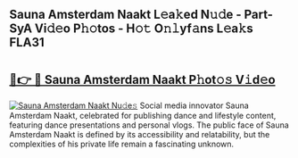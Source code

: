 ## Sauna Amsterdam Naakt L𝚎a𝚔ed N𝚞𝚍e - Part-SyA Vi𝚍𝚎o P𝚑𝚘tos - H𝚘𝚝 O𝚗𝚕yf𝚊ns L𝚎a𝚔s FLA31

# <h2><a href="http://kf6s7wx.oniu.top/?m=Sauna+Amsterdam+Naakt">🔗👉 🔴 Sauna Amsterdam Naakt P𝚑ot𝚘𝚜 V𝚒d𝚎o</a></h2>

[![Sauna Amsterdam Naakt Nu𝚍e𝚜](https://i.imgur.com/0qMVB7G.gif)](http://kf6s7wx.oniu.top/?m=Sauna+Amsterdam+Naakt)
Social media innovator Sauna Amsterdam Naakt, celebrated for publishing dance and lifestyle content, featuring dance presentations and personal vlogs. The public face of Sauna Amsterdam Naakt is defined by its accessibility and relatability, but the complexities of his private life remain a fascinating unknown.  
